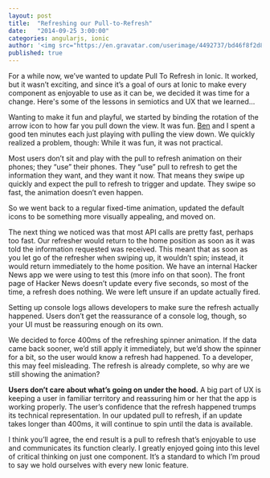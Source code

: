 ```yaml
---
layout: post
title:  "Refreshing our Pull-to-Refresh"
date:   "2014-09-25 3:00:00"
categories: angularjs, ionic
author: '<img src="https://en.gravatar.com/userimage/4492737/bd46f8f2d8d12133c4df6c0441bc7ef1.jpg" class="author-icon"><a href="http://twitter.com/perrygovier" target="_blank">@perrygovier</a>'
published: true
---
```


For a while now, we’ve wanted to update Pull To Refresh in Ionic. It worked, but it wasn’t exciting, and since it’s a goal of ours at Ionic to make every component as enjoyable to use as it can be, we decided it was time for a change. Here's some of the lessons in semiotics and UX that we learned...

<!-- more -->

Wanting to make it fun and playful, we started by binding the rotation of the arrow icon to how far you pull down the view. It was fun. [Ben](https://twitter.com/benjsperry) and I spent a good ten minutes each just playing with pulling the view down. We quickly realized a problem, though: While it was fun, it was not practical. 

Most users don’t sit and play with the pull to refresh animation on their phones; they “use” their phones. They “use” pull to refresh to get the information they want, and they want it now. That means they swipe up quickly and expect the pull to refresh to trigger and update. They swipe so fast, the animation doesn’t even happen.

So we went back to a regular fixed-time animation, updated the default icons to be something more visually appealing, and moved on. 

The next thing we noticed was that most API calls are pretty fast, perhaps too fast. Our refresher would return to the home position as soon as it was told the information requested was received. This meant that as soon as you let go of the refresher when swiping up, it wouldn’t spin; instead, it would return immediately to the home position. We have an internal Hacker News app we were using to test this (more info on that soon). The front page of Hacker News doesn’t update every five seconds, so most of the time, a refresh does nothing. We were left unsure if an update actually fired. 

Setting up console logs allows developers to make sure the refresh actually happened. Users don’t get the reassurance of a console log, though, so your UI must be reassuring enough on its own.

We decided to force 400ms of the refreshing spinner animation. If the data came back sooner, we’d still apply it immediately, but we’d show the spinner for a bit, so the user would know a refresh had happened. To a developer, this may feel misleading. The refresh is already complete, so why are we still showing the animation?

**Users don’t care about what’s going on under the hood.** A big part of UX is keeping a user in familiar territory and reassuring him or her that the app is working properly. The user’s confidence that the refresh happened trumps its technical representation. In our updated pull to refresh, if an update takes longer than 400ms, it will continue to spin until the data is available. 

I think you’ll agree, the end result is a pull to refresh that’s enjoyable to use and communicates its function clearly. I greatly enjoyed going into this level of critical thinking on just one component. It’s a standard to which I’m proud to say we hold ourselves with every new Ionic feature. 

